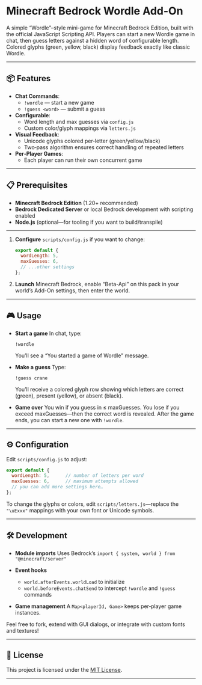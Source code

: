 
# Minecraft Bedrock Wordle Add-On

A simple “Wordle”–style mini-game for Minecraft Bedrock Edition, built with the official JavaScript Scripting API. Players can start a new Wordle game in chat, then guess letters against a hidden word of configurable length. Colored glyphs (green, yellow, black) display feedback exactly like classic Wordle.

---

## 📦 Features

- **Chat Commands**:  
  - `!wordle` — start a new game  
  - `!guess <word>` — submit a guess  
- **Configurable**:  
  - Word length and max guesses via `config.js`  
  - Custom color/glyph mappings via `letters.js`  
- **Visual Feedback**:  
  - Unicode glyphs colored per‐letter (green/yellow/black)  
  - Two‐pass algorithm ensures correct handling of repeated letters  
- **Per‐Player Games**:  
  - Each player can run their own concurrent game  

---

## 📋 Prerequisites

- **Minecraft Bedrock Edition** (1.20+ recommended)  
- **Bedrock Dedicated Server** or local Bedrock development with scripting enabled  
- **Node.js** (optional—for tooling if you want to build/transpile)  

---

1. **Configure** `scripts/config.js` if you want to change:

   ```js
   export default {
     wordLength: 5,
     maxGuesses: 6,
     // ...other settings
   };
   ```

2. **Launch** Minecraft Bedrock, enable “Beta-Api” on this pack in your world’s Add-On settings, then enter the world.

---

## 🎮 Usage

* **Start a game**
  In chat, type:

  ```
  !wordle
  ```

  You’ll see a “You started a game of Wordle” message.

* **Make a guess**
  Type:

  ```
  !guess crane
  ```

  You’ll receive a colored glyph row showing which letters are correct (green), present (yellow), or absent (black).

* **Game over**
  You win if you guess in ≤ maxGuesses. You lose if you exceed maxGuesses—then the correct word is revealed. After the game ends, you can start a new one with `!wordle`.

---

## ⚙️ Configuration

Edit `scripts/config.js` to adjust:

```js
export default {
  wordLength: 5,      // number of letters per word
  maxGuesses: 6,      // maximum attempts allowed
  // you can add more settings here…
};
```

To change the glyphs or colors, edit `scripts/letters.js`—replace the `"\uExxx"` mappings with your own font or Unicode symbols.

---

## 🛠️ Development

* **Module imports**
  Uses Bedrock’s `import { system, world } from "@minecraft/server"`
* **Event hooks**

  * `world.afterEvents.worldLoad` to initialize
  * `world.beforeEvents.chatSend` to intercept `!wordle` and `!guess` commands
* **Game management**
  A `Map<playerId, Game>` keeps per‐player game instances.

Feel free to fork, extend with GUI dialogs, or integrate with custom fonts and textures!

---

## 📄 License

This project is licensed under the [MIT License](LICENSE).

---

```
```
